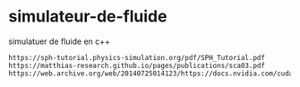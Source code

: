 # simulateur-de-fluide
simulatuer de fluide en c++

    https://sph-tutorial.physics-simulation.org/pdf/SPH_Tutorial.pdf
    https://matthias-research.github.io/pages/publications/sca03.pdf
    https://web.archive.org/web/20140725014123/https://docs.nvidia.com/cuda/samples/5_Simulations/particles/doc/particles.pdf
